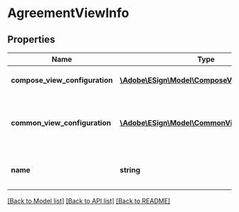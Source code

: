 # AgreementViewInfo

## Properties
Name | Type | Description | Notes
------------ | ------------- | ------------- | -------------
**compose_view_configuration** | [**\Adobe\ESign\\Model\ComposeViewConfiguration**](ComposeViewConfiguration.md) | Compose page view configuration | [optional] 
**common_view_configuration** | [**\Adobe\ESign\\Model\CommonViewConfiguration**](CommonViewConfiguration.md) | Common view configuration for all the available views | [optional] 
**name** | **string** | Name of the requested agreement view | [optional] 

[[Back to Model list]](../README.md#documentation-for-models) [[Back to API list]](../README.md#documentation-for-api-endpoints) [[Back to README]](../README.md)


